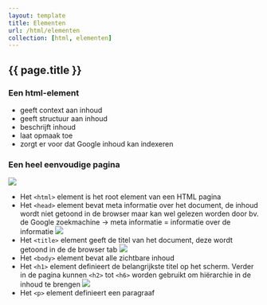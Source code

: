 ```yaml
---
layout: template
title: Elementen
url: /html/elementen
collection: [html, elementen]
---
```


## {{ page.title }}

<div class="highlight">
    <h3>Een html-element</h3>
    <ul>
        <li>geeft context aan inhoud</li>
        <li>geeft structuur aan inhoud</li>
        <li>beschrijft inhoud</li>
        <li>laat opmaak toe</li>
        <li>zorgt er voor dat Google inhoud kan indexeren</li>        
    </ul>
</div>

### Een heel eenvoudige pagina

<img src="{{ '/html/images/image-4-1024x491.png' | relative_url}}" />

<ul>
<li>Het <code>&lt;html&gt;</code> element is het root element van een HTML pagina</li>
<li>Het <code>&lt;head&gt;</code> element bevat meta informatie over het document, de inhoud wordt niet getoond in de browser maar kan wel gelezen worden door bv. de Google zoekmachine
-> meta informatie = informatie over de informatie

<img src="{{ '/html/images/image-143-150x150.png' | relative_url}}" />
</li>

<li>Het <code>&lt;title&gt;</code> element geeft de titel van het document, deze wordt getoond in de de browser tab
<img src="{{ '/html/images/image-142-768x78.png' | relative_url}}" />
</li>

<li>Het <code>&lt;body&gt;</code> element bevat alle zichtbare inhoud</li>
<li>Het <code>&lt;h1&gt;</code> element definieert de belangrijkste titel op het scherm. Verder in de pagina kunnen <code>&lt;h2&gt;</code> tot <code>&lt;h6&gt;</code> worden gebruikt om hiërarchie in de inhoud te brengen
<img src="{{ '/html/images/image-2-1024x226.png' | relative_url}}" />
</li>

<li>Het <code>&lt;p&gt;</code> element definieert een paragraaf</li>
</ul>